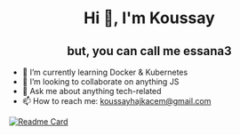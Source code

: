 <h1 align="center">Hi 👋, I'm Koussay</h1>
<h2 align="center">but, you can call me <strong>essana3</strong></h2>

- 🌱 I’m currently learning Docker & Kubernetes
- 👯 I’m looking to collaborate on anything JS
- 💬 Ask me about anything tech-related
- 📫 How to reach me: <a href="mailto:koussayhajkacem@gmail.com">koussayhajkacem@gmail.com</a>

[![Readme Card](https://github-readme-stats.vercel.app/api?username=essana3&theme=tokyonight)](https://github.com/anuraghazra/github-readme-stats)
